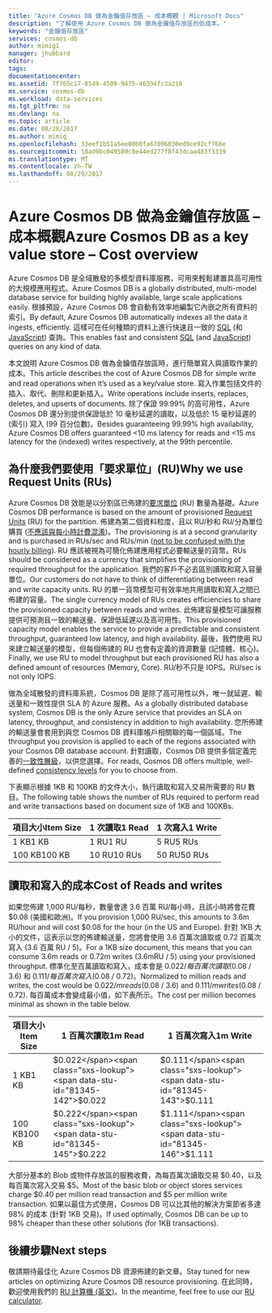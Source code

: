 ```yaml
---
title: "Azure Cosmos DB 做為金鑰值存放區 – 成本概觀 | Microsoft Docs"
description: "了解使用 Azure Cosmos DB 做為金鑰值存放區的低成本。"
keywords: "金鑰值存放區"
services: cosmos-db
author: mimig1
manager: jhubbard
editor: 
tags: 
documentationcenter: 
ms.assetid: 7f765c17-8549-4509-9475-46394fc3a218
ms.service: cosmos-db
ms.workload: data-services
ms.tgt_pltfrm: na
ms.devlang: na
ms.topic: article
ms.date: 08/28/2017
ms.author: mimig
ms.openlocfilehash: 33eef1b51a5ee00b0fa67096030ed9ce92cf768e
ms.sourcegitcommit: 18ad9bc049589c8e44ed277f8f43dcaa483f3339
ms.translationtype: MT
ms.contentlocale: zh-TW
ms.lasthandoff: 08/29/2017
---
```

# <a name="azure-cosmos-db-as-a-key-value-store--cost-overview"></a><span data-ttu-id="81345-104">Azure Cosmos DB 做為金鑰值存放區 – 成本概觀</span><span class="sxs-lookup"><span data-stu-id="81345-104">Azure Cosmos DB as a key value store – Cost overview</span></span>

<span data-ttu-id="81345-105">Azure Cosmos DB 是全域散發的多模型資料庫服務，可用來輕鬆建置具高可用性的大規模應用程式。</span><span class="sxs-lookup"><span data-stu-id="81345-105">Azure Cosmos DB is a globally distributed, multi-model database service for building highly available, large scale applications easily.</span></span> <span data-ttu-id="81345-106">根據預設，Azure Cosmos DB 會自動有效率地編製它內嵌之所有資料的索引。</span><span class="sxs-lookup"><span data-stu-id="81345-106">By default, Azure Cosmos DB automatically indexes all the data it ingests, efficiently.</span></span> <span data-ttu-id="81345-107">這樣可在任何種類的資料上進行快速且一致的 [SQL](documentdb-sql-query.md) (和 [JavaScript](programming.md)) 查詢。</span><span class="sxs-lookup"><span data-stu-id="81345-107">This enables fast and consistent [SQL](documentdb-sql-query.md) (and [JavaScript](programming.md)) queries on any kind of data.</span></span> 

<span data-ttu-id="81345-108">本文說明 Azure Cosmos DB 做為金鑰值存放區時，進行簡單寫入與讀取作業的成本。</span><span class="sxs-lookup"><span data-stu-id="81345-108">This article describes the cost of Azure Cosmos DB for simple write and read operations when it’s used as a key/value store.</span></span> <span data-ttu-id="81345-109">寫入作業包括文件的插入、取代、刪除和更新插入。</span><span class="sxs-lookup"><span data-stu-id="81345-109">Write operations include inserts, replaces, deletes, and upserts of documents.</span></span> <span data-ttu-id="81345-110">除了保證 99.99% 的高可用性，Azure Cosmos DB 還分別提供保證低於 10 毫秒延遲的讀取，以及低於 15 毫秒延遲的 (索引) 寫入 (99 百分位數)。</span><span class="sxs-lookup"><span data-stu-id="81345-110">Besides guaranteeing 99.99% high availability, Azure Cosmos DB offers guaranteed <10 ms latency for reads and <15 ms latency for the (indexed) writes respectively, at the 99th percentile.</span></span> 

## <a name="why-we-use-request-units-rus"></a><span data-ttu-id="81345-111">為什麼我們要使用「要求單位」(RU)</span><span class="sxs-lookup"><span data-stu-id="81345-111">Why we use Request Units (RUs)</span></span>

<span data-ttu-id="81345-112">Azure Cosmos DB 效能是以分割區已佈建的[要求單位](request-units.md) (RU) 數量為基礎。</span><span class="sxs-lookup"><span data-stu-id="81345-112">Azure Cosmos DB performance is based on the amount of provisioned [Request Units](request-units.md) (RU) for the partition.</span></span> <span data-ttu-id="81345-113">佈建為第二個資料粒度，且以 RU/秒和 RU/分為單位購買 ([不應該與每小時計費混淆](https://azure.microsoft.com/pricing/details/cosmos-db/))。</span><span class="sxs-lookup"><span data-stu-id="81345-113">The provisioning is at a second granularity and is purchased in RUs/sec and RUs/min ([not to be confused with the hourly billing](https://azure.microsoft.com/pricing/details/cosmos-db/)).</span></span> <span data-ttu-id="81345-114">RU 應該被視為可簡化佈建應用程式必要輸送量的貨幣。</span><span class="sxs-lookup"><span data-stu-id="81345-114">RUs should be considered as a currency that simplifies the provisioning of required throughput for the application.</span></span> <span data-ttu-id="81345-115">我們的客戶不必去區別讀取和寫入容量單位。</span><span class="sxs-lookup"><span data-stu-id="81345-115">Our customers do not have to think of differentiating between read and write capacity units.</span></span> <span data-ttu-id="81345-116">RU 的單一貨幣模型可有效率地共用讀取和寫入之間已佈建的容量。</span><span class="sxs-lookup"><span data-stu-id="81345-116">The single currency model of RUs creates efficiencies to share the provisioned capacity between reads and writes.</span></span> <span data-ttu-id="81345-117">此佈建容量模型可讓服務提供可預測且一致的輸送量、保證低延遲以及高可用性。</span><span class="sxs-lookup"><span data-stu-id="81345-117">This provisioned capacity model enables the service to provide a predictable and consistent throughput, guaranteed low latency, and high availability.</span></span> <span data-ttu-id="81345-118">最後，我們使用 RU 來建立輸送量的模型，但每個佈建的 RU 也會有定義的資源數量 (記憶體、核心)。</span><span class="sxs-lookup"><span data-stu-id="81345-118">Finally, we use RU to model throughput but each provisioned RU has also a defined amount of resources (Memory, Core).</span></span> <span data-ttu-id="81345-119">RU/秒不只是 IOPS。</span><span class="sxs-lookup"><span data-stu-id="81345-119">RU/sec is not only IOPS.</span></span>

<span data-ttu-id="81345-120">做為全域散發的資料庫系統，Cosmos DB 是除了高可用性以外，唯一就延遲、輸送量和一致性提供 SLA 的 Azure 服務。</span><span class="sxs-lookup"><span data-stu-id="81345-120">As a globally distributed database system, Cosmos DB is the only Azure service that provides an SLA on latency, throughput, and consistency in addition to high availability.</span></span> <span data-ttu-id="81345-121">您所佈建的輸送量會套用到與您 Cosmos DB 資料庫帳戶相關聯的每一個區域。</span><span class="sxs-lookup"><span data-stu-id="81345-121">The throughput you provision is applied to each of the regions associated with your Cosmos DB database account.</span></span> <span data-ttu-id="81345-122">針對讀取，Cosmos DB 提供多個定義完善的[一致性層級](consistency-levels.md)，以供您選擇。</span><span class="sxs-lookup"><span data-stu-id="81345-122">For reads, Cosmos DB offers multiple, well-defined [consistency levels](consistency-levels.md) for you to choose from.</span></span> 

<span data-ttu-id="81345-123">下表顯示根據 1KB 和 100KB 的文件大小，執行讀取和寫入交易所需要的 RU 數目。</span><span class="sxs-lookup"><span data-stu-id="81345-123">The following table shows the number of RUs required to perform read and write transactions based on document size of 1KB and 100KBs.</span></span>

|<span data-ttu-id="81345-124">項目大小</span><span class="sxs-lookup"><span data-stu-id="81345-124">Item Size</span></span>|<span data-ttu-id="81345-125">1 次讀取</span><span class="sxs-lookup"><span data-stu-id="81345-125">1 Read</span></span>|<span data-ttu-id="81345-126">1 次寫入</span><span class="sxs-lookup"><span data-stu-id="81345-126">1 Write</span></span>|
|-------------|------|-------|
|<span data-ttu-id="81345-127">1 KB</span><span class="sxs-lookup"><span data-stu-id="81345-127">1 KB</span></span>|<span data-ttu-id="81345-128">1 RU</span><span class="sxs-lookup"><span data-stu-id="81345-128">1 RU</span></span>|<span data-ttu-id="81345-129">5 RU</span><span class="sxs-lookup"><span data-stu-id="81345-129">5 RUs</span></span>|
|<span data-ttu-id="81345-130">100 KB</span><span class="sxs-lookup"><span data-stu-id="81345-130">100 KB</span></span>|<span data-ttu-id="81345-131">10 RU</span><span class="sxs-lookup"><span data-stu-id="81345-131">10 RUs</span></span>|<span data-ttu-id="81345-132">50 RU</span><span class="sxs-lookup"><span data-stu-id="81345-132">50 RUs</span></span>|

## <a name="cost-of-reads-and-writes"></a><span data-ttu-id="81345-133">讀取和寫入的成本</span><span class="sxs-lookup"><span data-stu-id="81345-133">Cost of Reads and writes</span></span>

<span data-ttu-id="81345-134">如果您佈建 1,000 RU/每秒，數量會達 3.6 百萬 RU/每小時，且該小時將會花費 $0.08 (美國和歐洲)。</span><span class="sxs-lookup"><span data-stu-id="81345-134">If you provision 1,000 RU/sec, this amounts to 3.6m RU/hour and will cost $0.08 for the hour (in the US and Europe).</span></span> <span data-ttu-id="81345-135">針對 1KB 大小的文件，這表示以您的佈建輸送量，您將會使用 3.6 百萬次讀取或 0.72 百萬次寫入 (3.6 百萬 RU / 5)。</span><span class="sxs-lookup"><span data-stu-id="81345-135">For a 1KB size document, this means that you can consume 3.6m reads or 0.72m writes (3.6mRU / 5) using your provisioned throughput.</span></span> <span data-ttu-id="81345-136">標準化至百萬讀取和寫入，成本會是 $0.022/每百萬次讀取 ($0.08 / 3.6) 和 $0.111/每百萬次寫入 ($0.08 / 0.72)。</span><span class="sxs-lookup"><span data-stu-id="81345-136">Normalized to million reads and writes, the cost would be $0.022 /m reads ($0.08 / 3.6) and $0.111/m writes ($0.08 / 0.72).</span></span> <span data-ttu-id="81345-137">每百萬成本會變成最小值，如下表所示。</span><span class="sxs-lookup"><span data-stu-id="81345-137">The cost per million becomes minimal as shown in the table below.</span></span>

|<span data-ttu-id="81345-138">項目大小</span><span class="sxs-lookup"><span data-stu-id="81345-138">Item Size</span></span>|<span data-ttu-id="81345-139">1 百萬次讀取</span><span class="sxs-lookup"><span data-stu-id="81345-139">1m Read</span></span>|<span data-ttu-id="81345-140">1 百萬次寫入</span><span class="sxs-lookup"><span data-stu-id="81345-140">1m Write</span></span>|
|-------------|-------|--------|
|<span data-ttu-id="81345-141">1 KB</span><span class="sxs-lookup"><span data-stu-id="81345-141">1 KB</span></span>|<span data-ttu-id="81345-142">$0.022</span><span class="sxs-lookup"><span data-stu-id="81345-142">$0.022</span></span>|<span data-ttu-id="81345-143">$0.111</span><span class="sxs-lookup"><span data-stu-id="81345-143">$0.111</span></span>|
|<span data-ttu-id="81345-144">100 KB</span><span class="sxs-lookup"><span data-stu-id="81345-144">100 KB</span></span>|<span data-ttu-id="81345-145">$0.222</span><span class="sxs-lookup"><span data-stu-id="81345-145">$0.222</span></span>|<span data-ttu-id="81345-146">$1.111</span><span class="sxs-lookup"><span data-stu-id="81345-146">$1.111</span></span>|


<span data-ttu-id="81345-147">大部分基本的 Blob 或物件存放區的服務收費，為每百萬次讀取交易 $0.40，以及每百萬次寫入交易 $5。</span><span class="sxs-lookup"><span data-stu-id="81345-147">Most of the basic blob or object stores services charge $0.40 per million read transaction and $5 per million write transaction.</span></span> <span data-ttu-id="81345-148">如果以最佳方式使用，Cosmos DB 可以比其他的解決方案節省多達 98% 的成本 (針對 1KB 交易)。</span><span class="sxs-lookup"><span data-stu-id="81345-148">If used optimally, Cosmos DB can be up to 98% cheaper than these other solutions (for 1KB transactions).</span></span>

## <a name="next-steps"></a><span data-ttu-id="81345-149">後續步驟</span><span class="sxs-lookup"><span data-stu-id="81345-149">Next steps</span></span>

<span data-ttu-id="81345-150">敬請期待最佳化 Azure Cosmos DB 資源佈建的新文章。</span><span class="sxs-lookup"><span data-stu-id="81345-150">Stay tuned for new articles on optimizing Azure Cosmos DB resource provisioning.</span></span> <span data-ttu-id="81345-151">在此同時，歡迎使用我們的 [RU 計算機 (英文)](https://www.documentdb.com/capacityplanner)。</span><span class="sxs-lookup"><span data-stu-id="81345-151">In the meantime, feel free to use our [RU calculator](https://www.documentdb.com/capacityplanner).</span></span>

